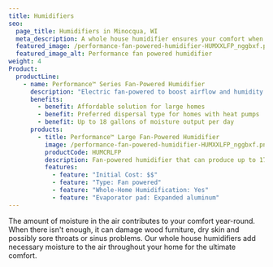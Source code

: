 ```yaml
---
title: Humidifiers
seo:
  page_title: Humidifiers in Minocqua, WI
  meta_description: A whole house humidifier ensures your comfort when humidity levels are low by adding moisture to the air.
  featured_image: /performance-fan-powered-humidifier-HUMXXLFP_nggbxf.png
  featured_image_alt: Performance fan powered humidifier
weight: 4
Product:
  productLine:
    - name: Performance™ Series Fan-Powered Humidifier
      description: "Electric fan-powered to boost airflow and humidity:"
      benefits:
        - benefit: Affordable solution for large homes
        - benefit: Preferred dispersal type for homes with heat pumps
        - benefit: Up to 18 gallons of moisture output per day
      products:
        - title: Performance™ Large Fan-Powered Humidifier
          image: /performance-fan-powered-humidifier-HUMXXLFP_nggbxf.png
          productCode: HUMCRLFP
          description: Fan-powered humidifier that can produce up to 17- 18 gallons of water vapor per day.
          features:
            - feature: "Initial Cost: $$"
            - feature: "Type: Fan powered"
            - feature: "Whole-Home Humidification: Yes"
            - feature: "Evaporator pad: Expanded aluminum"
---
```


The amount of moisture in the air contributes to your comfort year-round. When there isn't enough, it can damage wood furniture, dry skin and possibly sore throats or sinus problems. Our whole house humidifiers add necessary moisture to the air throughout your home for the ultimate comfort.
